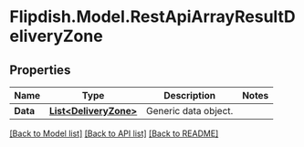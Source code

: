 # Flipdish.Model.RestApiArrayResultDeliveryZone
## Properties

Name | Type | Description | Notes
------------ | ------------- | ------------- | -------------
**Data** | [**List&lt;DeliveryZone&gt;**](DeliveryZone.md) | Generic data object. | 

[[Back to Model list]](../README.md#documentation-for-models) [[Back to API list]](../README.md#documentation-for-api-endpoints) [[Back to README]](../README.md)

